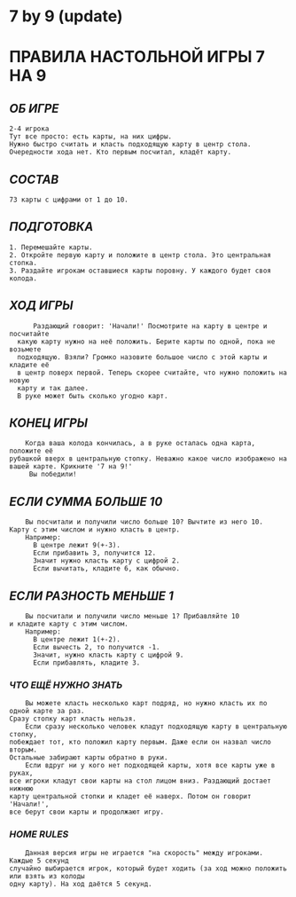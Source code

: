 # **7 by 9 (update)**
# **ПРАВИЛА НАСТОЛЬНОЙ ИГРЫ 7 НА 9**

## ***ОБ ИГРЕ***
    2-4 игрока
    Тут все просто: есть карты, на них цифры. 
    Нужно быстро считать и класть подходящую карту в центр стола. 
    Очередности хода нет. Кто первым посчитал, кладёт карту.
    
## ***СОСТАВ***
    73 карты с цифрами от 1 до 10.
    
## ***ПОДГОТОВКА***
    1. Перемешайте карты.
    2. Откройте первую карту и положите в центр стола. Это центральная стопка.
    3. Раздайте игрокам оставшиеся карты поровну. У каждого будет своя колода.

## ***ХОД ИГРЫ*** 
          Раздающий говорит: 'Начали!' Посмотрите на карту в центре и посчитайте
      какую карту нужно на неё положить. Берите карты по одной, пока не возьмете
      подходящую. Взяли? Громко назовите большое число с этой карты и кладите её
      в центр поверх первой. Теперь скорее считайте, что нужно положить на новую
      карту и так далее.
      В руке может быть сколько угодно карт.
      
## ***КОНЕЦ ИГРЫ***
        Когда ваша колода кончилась, а в руке осталась одна карта, положите её 
    рубашкой вверх в центральную стопку. Неважно какое число изображено на
    вашей карте. Крикните '7 на 9!'
         Вы победили!
         
## ***ЕСЛИ СУММА БОЛЬШЕ 10***
        Вы посчитали и получили число больше 10? Вычтите из него 10.
    Карту с этим числом и нужно класть в центр.
        Например: 
          В центре лежит 9(+-3).
          Если прибавить 3, получится 12.
          Значит нужно класть карту с цифрой 2.
          Если вычитать, кладите 6, как обычно.
          
## ***ЕСЛИ РАЗНОСТЬ МЕНЬШЕ 1***
        Вы посчитали и получили число меньше 1? Прибавляйте 10
    и кладите карту с этим числом.
        Например:
          В центре лежит 1(+-2).
          Если вычесть 2, то получится -1.
          Значит, нужно класть карту с цифрой 9.
          Если прибавлять, кладите 3.
### ***ЧТО ЕЩЁ НУЖНО ЗНАТЬ***
        Вы можете класть несколько карт подряд, но нужно класть их по одной карте за раз.
    Сразу стопку карт класть нельзя.
        Если сразу несколько человек кладут подходящую карту в центральную стопку,
    побеждает тот, кто положил карту первым. Даже если он назвал число вторым.
    Остальные забирают карты обратно в руки.
        Если вдруг ни у кого нет подходящей карты, хотя все карты уже в руках,
    все игроки кладут свои карты на стол лицом вниз. Раздающий достает нижнюю
    карту центральной стопки и кладет её наверх. Потом он говорит 'Начали!',
    все берут свои карты и продолжают игру.
### ***HOME RULES*** 
        Данная версия игры не играется "на скорость" между игроками. Каждые 5 секунд
    случайно выбирается игрок, который будет ходить (за ход можно положить или взять из колоды
    одну карту). На ход даётся 5 секунд. 
